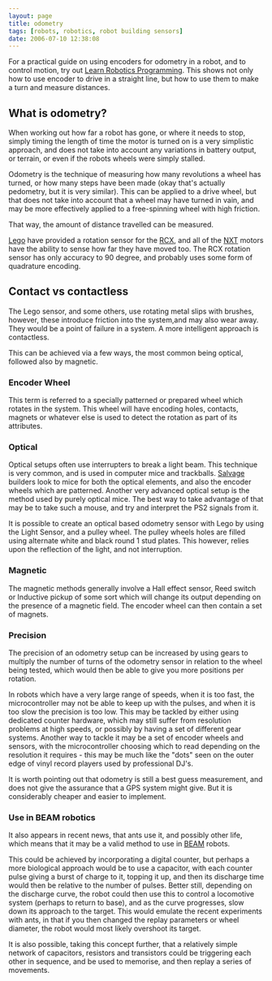 ```yaml
---
layout: page
title: odometry
tags: [robots, robotics, robot building sensors]
date: 2006-07-10 12:38:08
---
```

For a practical guide on using encoders for odometry in a robot, and to control motion, try out [Learn Robotics Programming](https://amzn.to/3ToEwwP). This shows not only how to use encoder to drive in a straight line, but how to use them to make a turn and measure distances.

## What is odometry?

When working out how far a robot has gone, or where it needs to stop, simply timing the length of time the motor is turned on is a very simplistic approach, and does not take into account any variations in battery output, or terrain, or even if the robots wheels were simply stalled.

Odometry is the technique of measuring how many revolutions a wheel has turned, or how many steps have been made (okay that's actually pedometry, but it is very similar). This can be applied to a drive wheel, but that does not take into account that a wheel may have turned in vain, and may be more effectively applied to a free-spinning wheel with high friction.

That way, the amount of distance travelled can be measured.

[Lego](/wiki/lego.html "The best known construction toy") have provided a rotation sensor for the [RCX](/wiki/rcx.html "The Lego Robot Command Explorer"), and all of the [NXT](/wiki/nxt.html "Legos NeXT generation robotics kit") motors have the ability to sense how far they have moved too. The RCX rotation sensor has only accuracy to 90 degree, and probably uses some form of quadrature encoding.

## Contact vs contactless

 The Lego sensor, and some others, use rotating metal slips with brushes, however, these introduce friction into the system,and may also wear away. They would be a point of failure in a system. A more intelligent approach is contactless.

This can be achieved via a few ways, the most common being optical, followed also by magnetic.

### Encoder Wheel

 This term is referred to a specially patterned or prepared wheel which rotates in the system. This wheel will have encoding holes, contacts, magnets or whatever else is used to detect the rotation as part of its attributes.

### Optical

 Optical setups often use interrupters to break a light beam. This technique is very common, and is used in computer mice and trackballs. [Salvage](/wiki/salvage_tips.html "Tips on pulling stuff apart to build robots. How, where and what.") builders look to mice for both the optical elements, and also the encoder wheels which are patterned. Another very advanced optical setup is the method used by purely optical mice. The best way to take advantage of that may be to take such a mouse, and try and interpret the PS2 signals from it.

It is possible to create an optical based odometry sensor with Lego by using the Light Sensor, and a pulley wheel. The pulley wheels holes are filled using alternate white and black round 1 stud plates. This however, relies upon the reflection of the light, and not interruption.

### Magnetic

The magnetic methods generally involve a Hall effect sensor, Reed switch or Inductive pickup of some sort which will change its output depending on the presence of a magnetic field. The encoder wheel can then contain a set of magnets.

### Precision

The precision of an odometry setup can be increased by using gears to multiply the number of turns of the odometry sensor in relation to the wheel being tested, which would then be able to give you more positions per rotation.

In robots which have a very large range of speeds, when it is too fast, the microcontroller may not be able to keep up with the pulses, and when it is too slow the precision is too low. This may be tackled by either using dedicated counter hardware, which may still suffer from resolution problems at high speeds, or possibly by having a set of different gear systems. Another way to tackle it may be a set of encoder wheels and sensors, with the microcontroller choosing which to read depending on the resolution it requires - this may be much like the "dots" seen on the outer edge of vinyl record players used by professional DJ's.

It is worth pointing out that odometry is still a best guess measurement, and does not give the assurance that a GPS system might give. But it is considerably cheaper and easier to implement.

### Use in BEAM robotics

It also appears in recent news, that ants use it, and possibly other life, which means that it may be a valid method to use in [BEAM](/wiki/beam_robots.html "Biology, Electronics, Aesthetics and Mechanics") robots.

This could be achieved by incorporating a digital counter, but perhaps a more biological approach would be to use a capacitor, with each counter pulse giving a burst of charge to it, topping it up, and then its discharge time would then be relative to the number of pulses. Better still, depending on the discharge curve, the robot could then use this to control a locomotive system (perhaps to return to base), and as the curve progresses, slow down its approach to the target. This would emulate the recent experiments with ants, in that if you then changed the replay parameters or wheel diameter, the robot would most likely overshoot its target.

It is also possible, taking this concept further, that a relatively simple network of capacitors, resistors and transistors could be triggering each other in sequence, and be used to memorise, and then replay a series of movements.
